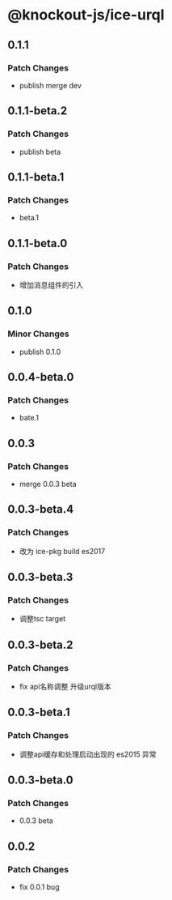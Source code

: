 # @knockout-js/ice-urql

## 0.1.1

### Patch Changes

- publish merge dev

## 0.1.1-beta.2

### Patch Changes

- publish beta

## 0.1.1-beta.1

### Patch Changes

- beta.1

## 0.1.1-beta.0

### Patch Changes

- 增加消息组件的引入

## 0.1.0

### Minor Changes

- publish 0.1.0

## 0.0.4-beta.0

### Patch Changes

- bate.1

## 0.0.3

### Patch Changes

- merge 0.0.3 beta

## 0.0.3-beta.4

### Patch Changes

- 改为 ice-pkg build es2017

## 0.0.3-beta.3

### Patch Changes

- 调整tsc target

## 0.0.3-beta.2

### Patch Changes

- fix api名称调整 升级urql版本

## 0.0.3-beta.1

### Patch Changes

- 调整api缓存和处理启动出现的 es2015 异常

## 0.0.3-beta.0

### Patch Changes

- 0.0.3 beta

## 0.0.2

### Patch Changes

- fix 0.0.1 bug

